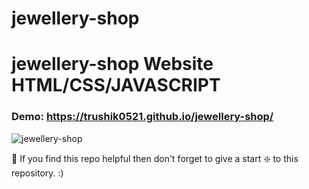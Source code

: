 # jewellery-shop

# jewellery-shop Website HTML/CSS/JAVASCRIPT

### Demo: https://trushik0521.github.io/jewellery-shop/

![jewellery-shop](https://github.com/Trushik0521/jewellery-shop/blob/main/images/photo.png)

🙏 If you find this repo helpful then don't forget to give a start ❇️  to this repository. :)
